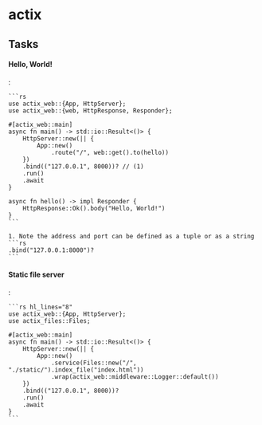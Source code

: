 # actix

## Tasks

#### Hello, World!
:   

    ```rs
    use actix_web::{App, HttpServer};
    use actix_web::{web, HttpResponse, Responder};

    #[actix_web::main]
    async fn main() -> std::io::Result<()> {
        HttpServer::new(|| {
            App::new()
                .route("/", web::get().to(hello))
        })
        .bind(("127.0.0.1", 8000))? // (1)
        .run()
        .await
    }

    async fn hello() -> impl Responder {
        HttpResponse::Ok().body("Hello, World!")
    }
    ```

    1. Note the address and port can be defined as a tuple or as a string
    ```rs
    .bind("127.0.0.1:8000")?
    ```

#### Static file server
:   

    ```rs hl_lines="8"
    use actix_web::{App, HttpServer};
    use actix_files::Files;

    #[actix_web::main]
    async fn main() -> std::io::Result<()> {
        HttpServer::new(|| {
            App::new()
                .service(Files::new("/", "./static/").index_file("index.html"))
                .wrap(actix_web::middleware::Logger::default())
        })
        .bind(("127.0.0.1", 8000))? 
        .run()
        .await
    }
    ```
